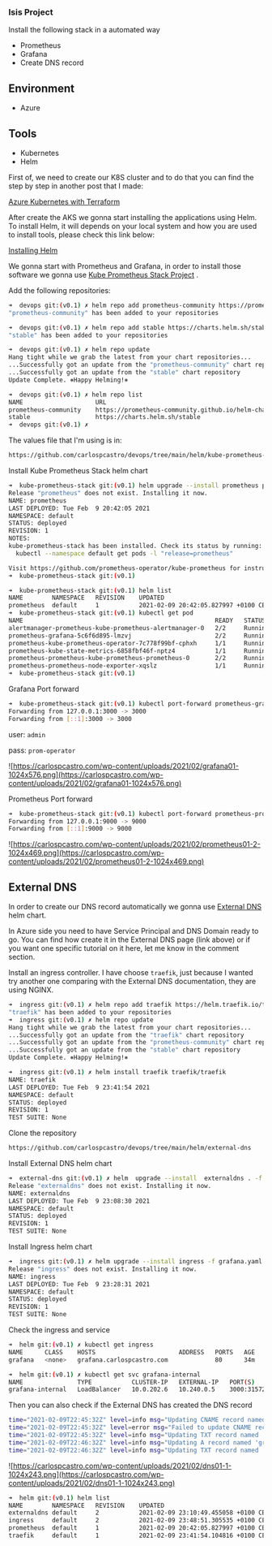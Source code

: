 ### **Isis Project** 

Install the following stack in a automated way

* Prometheus
* Grafana
* Create DNS record

## Environment
* Azure

## Tools
* Kubernetes
* Helm

First of, we need to create our K8S cluster and to do that you can find the step by step in another post that I made:

[Azure Kubernetes with Terraform](https://carlospcastro.com/2021/01/31/azure-kubernetes-with-terraform/)

After create the AKS we gonna start installing the applications using Helm. To install Helm, it will depends on your local system and how you are used to install tools, please check this link below:

[Installing Helm](https://helm.sh/docs/intro/install/)

We gonna start with Prometheus and Grafana, in order to install those software we gonna use [Kube Prometheus Stack Project](https://github.com/prometheus-community/helm-charts/tree/main/charts/kube-prometheus-stack) .

Add the following repositories:

```bash
➜  devops git:(v0.1) ✗ helm repo add prometheus-community https://prometheus-community.github.io/helm-charts
"prometheus-community" has been added to your repositories

➜  devops git:(v0.1) ✗ helm repo add stable https://charts.helm.sh/stable
"stable" has been added to your repositories

➜  devops git:(v0.1) ✗ helm repo update
Hang tight while we grab the latest from your chart repositories...
...Successfully got an update from the "prometheus-community" chart repository
...Successfully got an update from the "stable" chart repository
Update Complete. ⎈Happy Helming!⎈

➜  devops git:(v0.1) ✗ helm repo list
NAME                	URL
prometheus-community	https://prometheus-community.github.io/helm-charts
stable              	https://charts.helm.sh/stable
➜  devops git:(v0.1) ✗
```

The values file that I'm using is in:

```bash
https://github.com/carlospcastro/devops/tree/main/helm/kube-prometheus-stack
```

Install Kube Prometheus Stack helm chart

```bash
➜  kube-prometheus-stack git:(v0.1) helm upgrade --install prometheus prometheus-community/kube-prometheus-stack --values values.yaml
Release "prometheus" does not exist. Installing it now.
NAME: prometheus
LAST DEPLOYED: Tue Feb  9 20:42:05 2021
NAMESPACE: default
STATUS: deployed
REVISION: 1
NOTES:
kube-prometheus-stack has been installed. Check its status by running:
  kubectl --namespace default get pods -l "release=prometheus"

Visit https://github.com/prometheus-operator/kube-prometheus for instructions on how to create & configure Alertmanager and Prometheus instances using the Operator.
➜  kube-prometheus-stack git:(v0.1)
```

```bash
➜  kube-prometheus-stack git:(v0.1) helm list
NAME      	NAMESPACE	REVISION	UPDATED                             	STATUS  	CHART                       	APP VERSION
prometheus	default  	1       	2021-02-09 20:42:05.827997 +0100 CET	deployed	kube-prometheus-stack-13.6.0	0.45.0
➜  kube-prometheus-stack git:(v0.1) kubectl get pod
NAME                                                     READY   STATUS    RESTARTS   AGE
alertmanager-prometheus-kube-prometheus-alertmanager-0   2/2     Running   0          2m14s
prometheus-grafana-5c6f6d895-lmzvj                       2/2     Running   0          2m17s
prometheus-kube-prometheus-operator-7c778f99bf-cphxh     1/1     Running   0          2m17s
prometheus-kube-state-metrics-6858fbf46f-nptz4           1/1     Running   0          2m17s
prometheus-prometheus-kube-prometheus-prometheus-0       2/2     Running   1          2m13s
prometheus-prometheus-node-exporter-xqslz                1/1     Running   0          2m17s
➜  kube-prometheus-stack git:(v0.1)
```

Grafana Port forward

```bash
➜  kube-prometheus-stack git:(v0.1) kubectl port-forward prometheus-grafana-5c6f6d895-lmzvj 3000:3000
Forwarding from 127.0.0.1:3000 -> 3000
Forwarding from [::1]:3000 -> 3000
```

user: `admin`

pass: `prom-operator`

![https://carlospcastro.com/wp-content/uploads/2021/02/grafana01-1024x576.png](https://carlospcastro.com/wp-content/uploads/2021/02/grafana01-1024x576.png)

Prometheus Port forward

```bash
➜  kube-prometheus-stack git:(v0.1) kubectl port-forward prometheus-prometheus-kube-prometheus-prometheus-0 9000:9000
Forwarding from 127.0.0.1:9000 -> 9000
Forwarding from [::1]:9000 -> 9000
```

![https://carlospcastro.com/wp-content/uploads/2021/02/prometheus01-2-1024x469.png](https://carlospcastro.com/wp-content/uploads/2021/02/prometheus01-2-1024x469.png)

## External DNS

In order to create our DNS record automatically we gonna use [External DNS](https://github.com/kubernetes-sigs/external-dns) helm chart. 

In Azure side you need to have Service Principal and DNS Domain ready to go. You can find how create it in the External DNS page (link above) or if you want one specific tutorial on it here, let me know in the comment section. 

Install an ingress controller. I have choose `traefik`, just because I wanted try another one comparing with the External DNS documentation, they are using NGINX.

```bash
➜  ingress git:(v0.1) ✗ helm repo add traefik https://helm.traefik.io/traefik
"traefik" has been added to your repositories
➜  ingress git:(v0.1) ✗ helm repo update
Hang tight while we grab the latest from your chart repositories...
...Successfully got an update from the "traefik" chart repository
...Successfully got an update from the "prometheus-community" chart repository
...Successfully got an update from the "stable" chart repository
Update Complete. ⎈Happy Helming!⎈
```

```bash
➜  ingress git:(v0.1) ✗ helm install traefik traefik/traefik
NAME: traefik
LAST DEPLOYED: Tue Feb  9 23:41:54 2021
NAMESPACE: default
STATUS: deployed
REVISION: 1
TEST SUITE: None
```

Clone the repository

```bash
https://github.com/carlospcastro/devops/tree/main/helm/external-dns
```

Install External DNS helm chart

```bash
➜  external-dns git:(v0.1) ✗ helm  upgrade --install  externaldns . -f values.yaml
Release "externaldns" does not exist. Installing it now.
NAME: externaldns
LAST DEPLOYED: Tue Feb  9 23:08:30 2021
NAMESPACE: default
STATUS: deployed
REVISION: 1
TEST SUITE: None
```

Install Ingress helm chart

```bash
➜  ingress git:(v0.1) ✗ helm upgrade --install ingress -f grafana.yaml .
Release "ingress" does not exist. Installing it now.
NAME: ingress
LAST DEPLOYED: Tue Feb  9 23:28:31 2021
NAMESPACE: default
STATUS: deployed
REVISION: 1
TEST SUITE: None
```

Check the ingress and service

```bash
➜  helm git:(v0.1) ✗ kubectl get ingress
NAME      CLASS    HOSTS                       ADDRESS   PORTS   AGE
grafana   <none>   grafana.carlospcastro.com             80      34m

➜  helm git:(v0.1) ✗ kubectl get svc grafana-internal
NAME               TYPE           CLUSTER-IP   EXTERNAL-IP   PORT(S)          AGE
grafana-internal   LoadBalancer   10.0.202.6   10.240.0.5    3000:31572/TCP   39m
```

Then you can also check if the External DNS has created the DNS record

```bash
time="2021-02-09T22:45:32Z" level=info msg="Updating CNAME record named 'grafana' to 'grafana.carlospcastro.com' for Azure Private DNS zone 'carlospcastro.com'."                                                                       
time="2021-02-09T22:45:32Z" level=error msg="Failed to update CNAME record named 'grafana' to 'grafana.carlospcastro.com' for Azure Private DNS zone 'carlospcastro.com': privatedns.RecordSetsClient#CreateOrUpdate: Failure responding to request: StatusCode=400 -- Original Error: autorest/azure: Service returned an error. Status=400 Code=\"BadRequest\" Message=\"The Cname record cannot point at the same resource record.\""                                       
time="2021-02-09T22:45:32Z" level=info msg="Updating TXT record named 'grafana' to '\"heritage=external-dns,external-dns/owner=isis,external-dns/resource=ingress/default/grafana\"' for Azure Private DNS zone 'carlospcastro.com'."
time="2021-02-09T22:46:32Z" level=info msg="Updating A record named 'grafana' to '10.240.0.5' for Azure Private DNS zone 'carlospcastro.com'."                                                                                          
time="2021-02-09T22:46:32Z" level=info msg="Updating TXT record named 'grafana' to '\"heritage=external-dns,external-dns/owner=isis,external-dns/resource=service/default/grafana-internal\"' for Azure Private DNS zone 'carlospcastro.com'."
```

![https://carlospcastro.com/wp-content/uploads/2021/02/dns01-1-1024x243.png](https://carlospcastro.com/wp-content/uploads/2021/02/dns01-1-1024x243.png)

```bash
➜  helm git:(v0.1) helm list
NAME       	NAMESPACE	REVISION	UPDATED                             	STATUS  	CHART                       	APP VERSION
externaldns	default  	2       	2021-02-09 23:10:49.455058 +0100 CET	deployed	external-dns-0.1.0          	1.0.0
ingress    	default  	2       	2021-02-09 23:48:51.305535 +0100 CET	deployed	ingress-0.1.0               	1.16.0
prometheus 	default  	1       	2021-02-09 20:42:05.827997 +0100 CET	deployed	kube-prometheus-stack-13.6.0	0.45.0
traefik    	default  	1       	2021-02-09 23:41:54.104816 +0100 CET	deployed	traefik-9.14.2              	2.4.2
```
